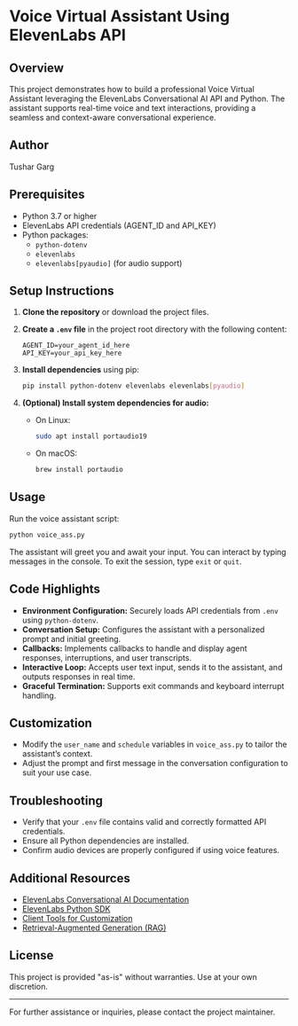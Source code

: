 # Voice Virtual Assistant Using ElevenLabs API

## Overview

This project demonstrates how to build a professional Voice Virtual Assistant leveraging the ElevenLabs Conversational AI API and Python. The assistant supports real-time voice and text interactions, providing a seamless and context-aware conversational experience.

## Author

Tushar Garg

## Prerequisites

- Python 3.7 or higher
- ElevenLabs API credentials (AGENT_ID and API_KEY)
- Python packages:
  - `python-dotenv`
  - `elevenlabs`
  - `elevenlabs[pyaudio]` (for audio support)

## Setup Instructions

1. **Clone the repository** or download the project files.

2. **Create a `.env` file** in the project root directory with the following content:

   ```
   AGENT_ID=your_agent_id_here
   API_KEY=your_api_key_here
   ```

3. **Install dependencies** using pip:

   ```bash
   pip install python-dotenv elevenlabs elevenlabs[pyaudio]
   ```

4. **(Optional) Install system dependencies for audio:**

   - On Linux:

     ```bash
     sudo apt install portaudio19
     ```

   - On macOS:

     ```bash
     brew install portaudio
     ```

## Usage

Run the voice assistant script:

```bash
python voice_ass.py
```

The assistant will greet you and await your input. You can interact by typing messages in the console. To exit the session, type `exit` or `quit`.

## Code Highlights

- **Environment Configuration:** Securely loads API credentials from `.env` using `python-dotenv`.
- **Conversation Setup:** Configures the assistant with a personalized prompt and initial greeting.
- **Callbacks:** Implements callbacks to handle and display agent responses, interruptions, and user transcripts.
- **Interactive Loop:** Accepts user text input, sends it to the assistant, and outputs responses in real time.
- **Graceful Termination:** Supports exit commands and keyboard interrupt handling.

## Customization

- Modify the `user_name` and `schedule` variables in `voice_ass.py` to tailor the assistant’s context.
- Adjust the prompt and first message in the conversation configuration to suit your use case.

## Troubleshooting

- Verify that your `.env` file contains valid and correctly formatted API credentials.
- Ensure all Python dependencies are installed.
- Confirm audio devices are properly configured if using voice features.

## Additional Resources

- [ElevenLabs Conversational AI Documentation](https://elevenlabs.io/docs/conversational-ai/overview)
- [ElevenLabs Python SDK](https://elevenlabs.io/docs/conversational-ai/libraries/python)
- [Client Tools for Customization](https://elevenlabs.io/docs/conversational-ai/customization/tools-events/client-tools)
- [Retrieval-Augmented Generation (RAG)](https://elevenlabs.io/docs/conversational-ai/customization/knowledge-base/rag)

## License

This project is provided "as-is" without warranties. Use at your own discretion.

---

For further assistance or inquiries, please contact the project maintainer.
